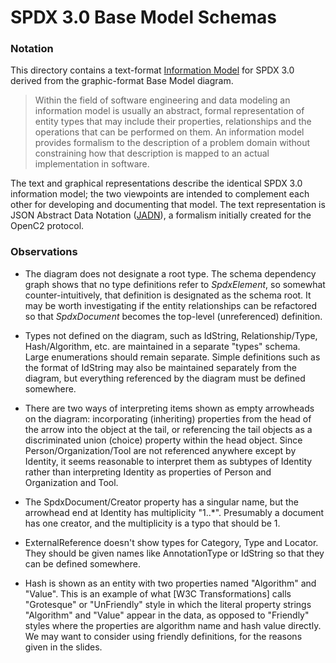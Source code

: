 # SPDX 3.0 Base Model Schemas

### Notation

This directory contains a text-format [Information Model](https://en.wikipedia.org/wiki/Information_model)
for SPDX 3.0 derived from the graphic-format Base Model diagram.

> Within the field of software engineering and data modeling an information model is usually an abstract,
> formal representation of entity types that may include their properties, relationships and the operations
> that can be performed on them.
> An information model provides formalism to the description of a problem domain without constraining how
> that description is mapped to an actual implementation in software.

The text and graphical representations describe the identical SPDX 3.0 information model; the two viewpoints are
intended to complement each other for developing and documenting that model. The text representation is
JSON Abstract Data Notation ([JADN](https://github.com/oasis-tcs/openc2-jadn/blob/working/jadn-v1.0-wd01.md)),
a formalism initially created for the OpenC2 protocol.

### Observations

* The diagram does not designate a root type. The schema dependency graph shows that no type definitions refer
to *SpdxElement*, so somewhat counter-intuitively, that definition is designated as the schema root. It may be
worth investigating if the entity relationships can be refactored so that *SpdxDocument* becomes the top-level
(unreferenced) definition.

* Types not defined on the diagram, such as IdString, Relationship/Type, Hash/Algorithm, etc. are maintained
in a separate "types" schema. Large enumerations should remain separate. Simple definitions such as the format
of IdString may also be maintained separately from the diagram, but everything referenced by the diagram must
be defined somewhere.

* There are two ways of interpreting items shown as empty arrowheads on the diagram: incorporating (inheriting)
properties from the head of the arrow into the object at the tail, or referencing the tail objects as a
discriminated union (choice) property within the head object.  Since Person/Organization/Tool are not
referenced anywhere except by Identity, it seems reasonable to interpret them as subtypes of Identity
rather than interpreting Identity as properties of Person and Organization and Tool.

* The SpdxDocument/Creator property has a singular name, but the arrowhead end at Identity has multiplicity
"1..*".  Presumably a document has one creator, and the multiplicity is a typo that should be 1.

* ExternalReference doesn't show types for Category, Type and Locator. They should be given names like
AnnotationType or IdString so that they can be defined somewhere.

* Hash is shown as an entity with two properties named "Algorithm" and "Value".  This is an example of what
[W3C Transformations] calls "Grotesque" or "UnFriendly" style in which the literal property strings "Algorithm"
and "Value" appear in the data, as opposed to "Friendly" styles where the properties are algorithm name and
hash value directly.  We may want to consider using friendly definitions, for the reasons given in the slides.